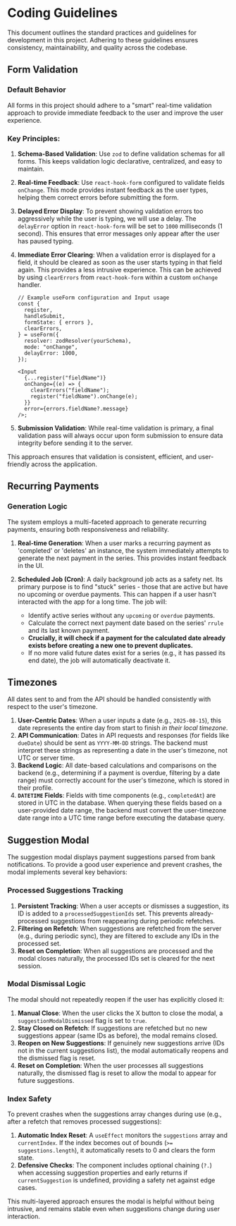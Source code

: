# Coding Guidelines

This document outlines the standard practices and guidelines for development in this project. Adhering to these guidelines ensures consistency, maintainability, and quality across the codebase.

## Form Validation

### Default Behavior

All forms in this project should adhere to a "smart" real-time validation approach to provide immediate feedback to the user and improve the user experience.

### Key Principles:

1.  **Schema-Based Validation**: Use `zod` to define validation schemas for all forms. This keeps validation logic declarative, centralized, and easy to maintain.

2.  **Real-time Feedback**: Use `react-hook-form` configured to validate fields `onChange`. This mode provides instant feedback as the user types, helping them correct errors before submitting the form.

3.  **Delayed Error Display**: To prevent showing validation errors too aggressively while the user is typing, we will use a delay. The `delayError` option in `react-hook-form` will be set to `1000` milliseconds (1 second). This ensures that error messages only appear after the user has paused typing.

4.  **Immediate Error Clearing**: When a validation error is displayed for a field, it should be cleared as soon as the user starts typing in that field again. This provides a less intrusive experience. This can be achieved by using `clearErrors` from `react-hook-form` within a custom `onChange` handler.

    ```tsx
    // Example useForm configuration and Input usage
    const {
      register,
      handleSubmit,
      formState: { errors },
      clearErrors,
    } = useForm({
      resolver: zodResolver(yourSchema),
      mode: "onChange",
      delayError: 1000,
    });

    <Input
      {...register("fieldName")}
      onChange={(e) => {
        clearErrors("fieldName");
        register("fieldName").onChange(e);
      }}
      error={errors.fieldName?.message}
    />;
    ```

5.  **Submission Validation**: While real-time validation is primary, a final validation pass will always occur upon form submission to ensure data integrity before sending it to the server.

This approach ensures that validation is consistent, efficient, and user-friendly across the application.

## Recurring Payments

### Generation Logic

The system employs a multi-faceted approach to generate recurring payments, ensuring both responsiveness and reliability.

1.  **Real-time Generation**: When a user marks a recurring payment as 'completed' or 'deletes' an instance, the system immediately attempts to generate the next payment in the series. This provides instant feedback in the UI.

2.  **Scheduled Job (Cron)**: A daily background job acts as a safety net. Its primary purpose is to find "stuck" series - those that are active but have no upcoming or overdue payments. This can happen if a user hasn't interacted with the app for a long time. The job will:
    - Identify active series without any `upcoming` or `overdue` payments.
    - Calculate the correct next payment date based on the series' `rrule` and its last known payment.
    - **Crucially, it will check if a payment for the calculated date already exists before creating a new one to prevent duplicates.**
    - If no more valid future dates exist for a series (e.g., it has passed its end date), the job will automatically deactivate it.

## Timezones

All dates sent to and from the API should be handled consistently with respect to the user's timezone.

1.  **User-Centric Dates**: When a user inputs a date (e.g., `2025-08-15`), this date represents the entire day from start to finish _in their local timezone_.
2.  **API Communication**: Dates in API requests and responses (for fields like `dueDate`) should be sent as `YYYY-MM-DD` strings. The backend must interpret these strings as representing a date in the user's timezone, not UTC or server time.
3.  **Backend Logic**: All date-based calculations and comparisons on the backend (e.g., determining if a payment is overdue, filtering by a date range) must correctly account for the user's timezone, which is stored in their profile.
4.  **`DATETIME` Fields**: Fields with time components (e.g., `completedAt`) are stored in UTC in the database. When querying these fields based on a user-provided date range, the backend must convert the user-timezone date range into a UTC time range before executing the database query.

## Suggestion Modal

The suggestion modal displays payment suggestions parsed from bank notifications. To provide a good user experience and prevent crashes, the modal implements several key behaviors:

### Processed Suggestions Tracking

1.  **Persistent Tracking**: When a user accepts or dismisses a suggestion, its ID is added to a `processedSuggestionIds` set. This prevents already-processed suggestions from reappearing during periodic refetches.
2.  **Filtering on Refetch**: When suggestions are refetched from the server (e.g., during periodic sync), they are filtered to exclude any IDs in the processed set.
3.  **Reset on Completion**: When all suggestions are processed and the modal closes naturally, the processed IDs set is cleared for the next session.

### Modal Dismissal Logic

The modal should not repeatedly reopen if the user has explicitly closed it:

1.  **Manual Close**: When the user clicks the X button to close the modal, a `suggestionModalDismissed` flag is set to `true`.
2.  **Stay Closed on Refetch**: If suggestions are refetched but no new suggestions appear (same IDs as before), the modal remains closed.
3.  **Reopen on New Suggestions**: If genuinely new suggestions arrive (IDs not in the current suggestions list), the modal automatically reopens and the dismissed flag is reset.
4.  **Reset on Completion**: When the user processes all suggestions naturally, the dismissed flag is reset to allow the modal to appear for future suggestions.

### Index Safety

To prevent crashes when the suggestions array changes during use (e.g., after a refetch that removes processed suggestions):

1.  **Automatic Index Reset**: A `useEffect` monitors the `suggestions` array and `currentIndex`. If the index becomes out of bounds (`>= suggestions.length`), it automatically resets to 0 and clears the form state.
2.  **Defensive Checks**: The component includes optional chaining (`?.`) when accessing suggestion properties and early returns if `currentSuggestion` is undefined, providing a safety net against edge cases.

This multi-layered approach ensures the modal is helpful without being intrusive, and remains stable even when suggestions change during user interaction.
